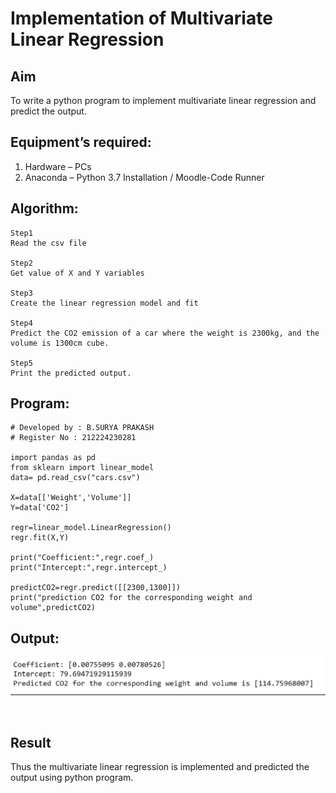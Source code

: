 # Implementation of Multivariate Linear Regression
## Aim
To write a python program to implement multivariate linear regression and predict the output.
## Equipment’s required:
1.	Hardware – PCs
2.	Anaconda – Python 3.7 Installation / Moodle-Code Runner
## Algorithm:
```
Step1
Read the csv file

Step2
Get value of X and Y variables

Step3
Create the linear regression model and fit

Step4
Predict the CO2 emission of a car where the weight is 2300kg, and the volume is 1300cm cube.

Step5
Print the predicted output.
```
## Program:
```
# Developed by : B.SURYA PRAKASH 
# Register No : 212224230281

import pandas as pd
from sklearn import linear_model
data= pd.read_csv("cars.csv")

X=data[['Weight','Volume']]
Y=data['CO2']

regr=linear_model.LinearRegression()
regr.fit(X,Y)

print("Coefficient:",regr.coef_)
print("Intercept:",regr.intercept_)

predictCO2=regr.predict([[2300,1300]])
print("prediction CO2 for the corresponding weight and volume",predictCO2)

```
## Output:

![alt text](image.png)

<br>

## Result
Thus the multivariate linear regression is implemented and predicted the output using python program.